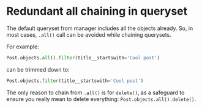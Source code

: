 # Redundant all chaining in queryset

The default queryset from manager includes all the objects already. So, in most cases, `.all()` call can be avoided while chaining querysets.

For example:

```python
Post.objects.all().filter(title__startswith='Cool post')
```

can be trimmed down to:

```python
Post.objects.filter(title__startswith='Cool post')
```

The only reason to chain from `.all()` is for `delete()`, as a safeguard to ensure you really mean to delete everything: `Post.objects.all().delete()`.
